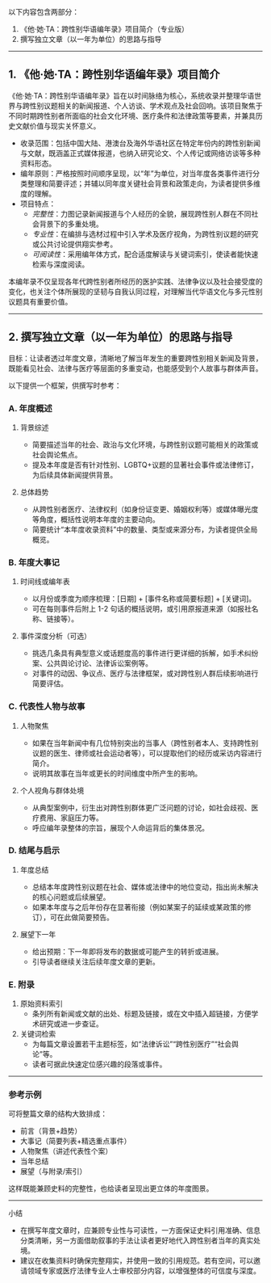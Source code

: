 以下内容包含两部分：  
1. 《他·她·TA：跨性别华语编年录》项目简介（专业版）  
2. 撰写独立文章（以一年为单位）的思路与指导

---

## 1. 《他·她·TA：跨性别华语编年录》项目简介

《他·她·TA：跨性别华语编年录》旨在以时间脉络为核心，系统收录并整理华语世界与跨性别议题相关的新闻报道、个人访谈、学术观点及社会回响。该项目聚焦于不同时期跨性别者所面临的社会文化环境、医疗条件和法律政策等要素，并兼具历史文献价值与现实关怀意义。

- 收录范围：包括中国大陆、港澳台及海外华语社区在特定年份内的跨性别新闻与文献，既涵盖正式媒体报道，也纳入研究论文、个人传记或网络访谈等多种资料形态。  
- 编年原则：严格按照时间顺序呈现，以“年”为单位，对当年度各类事件进行分类整理和简要评述；并辅以同年度关键社会背景和政策走向，为读者提供多维度的理解。  
- 项目特点：  
  - *完整性*：力图记录新闻报道与个人经历的全貌，展现跨性别人群在不同社会背景下的多重处境。  
  - *专业性*：在编排与选材过程中引入学术及医疗视角，为跨性别议题的研究或公共讨论提供翔实参考。  
  - *可阅读性*：采用编年体方式，配合适度解读与关键词索引，使读者能快速检索与深度阅读。

本编年录不仅呈现各年代跨性别者所经历的医护实践、法律争议以及社会接受度的变化，也关注个体所展现的坚韧与自我认同过程，对理解当代华语文化与多元性别议题具有重要价值。

---

## 2. 撰写独立文章（以一年为单位）的思路与指导

目标：让读者透过年度文章，清晰地了解当年发生的重要跨性别相关新闻及背景，既能看见社会、法律与医疗等层面的多重变动，也能感受到个人故事与群体声音。

以下提供一个框架，供撰写时参考：

### A. 年度概述
1. 背景综述  
   - 简要描述当年的社会、政治与文化环境，与跨性别议题可能相关的政策或社会舆论焦点。  
   - 提及本年度是否有针对性别、LGBTQ+议题的显著社会事件或法律修订，为后续具体新闻提供背景。

2. 总体趋势  
   - 从跨性别者医疗、法律权利（如身份证变更、婚姻权利等）或媒体曝光度等角度，概括性说明本年度的主要动向。  
   - 简要统计“本年度收录资料”中的数量、类型或来源分布，为读者提供全局概览。

### B. 年度大事记
1. 时间线或编年表  
   - 以月份或季度为顺序梳理：\[日期\] + \[事件名称或简要标题\] + \[关键词\]。  
   - 可在每则事件后附上 1-2 句话的概括说明，或引用原报道来源（如报社名称、链接等）。

2. 事件深度分析（可选）  
   - 挑选几条具有典型意义或话题度高的事件进行更详细的拆解，如手术纠纷案、公共舆论讨论、法律诉讼案例等。  
   - 对事件的动因、争议点、医疗与法律框架，或对跨性别人群后续影响进行简要评估。

### C. 代表性人物与故事
1. 人物聚焦  
   - 如果在当年新闻中有几位特别突出的当事人（跨性别者本人、支持跨性别议题的医生、律师或社会运动者等），可以提取他们的经历或采访内容进行简介。  
   - 说明其故事在当年或更长的时间维度中所产生的影响。

2. 个人视角与群体处境  
   - 从典型案例中，衍生出对跨性别群体更广泛问题的讨论，如社会歧视、医疗费用、家庭压力等。  
   - 呼应编年录整体的宗旨，展现个人命运背后的集体景况。

### D. 结尾与启示
1. 年度总结  
   - 总结本年度跨性别议题在社会、媒体或法律中的地位变动，指出尚未解决的核心问题或后续展望。  
   - 如果本年度与之后年份存在显著衔接（例如某案子的延续或某政策的修订），可在此做简要预告。

2. 展望下一年  
   - 给出预期：下一年即将发布的数据或可能产生的转折或进展。  
   - 引导读者继续关注后续年度文章的更新。

### E. 附录
1. 原始资料索引  
   - 条列所有新闻或文献的出处、标题及链接，或在文中插入超链接，方便学术研究或进一步查证。  
2. 关键词检索  
   - 为每篇文章设置若干主题标签，如“法律诉讼”“跨性别医疗”“社会舆论”等。  
   - 读者可据此快速定位感兴趣的段落或事件。

---

### 参考示例
可将整篇文章的结构大致排成：  
- 前言（背景+趋势）  
- 大事记（简要列表+精选重点事件）  
- 人物聚焦（讲述代表性个案）  
- 当年总结  
- 展望（与附录/索引）

这样既能兼顾史料的完整性，也给读者呈现出更立体的年度图景。

---

小结  
- 在撰写年度文章时，应兼顾专业性与可读性，一方面保证史料引用准确、信息分类清晰，另一方面借助叙事的手法让读者更好地代入跨性别者当年的真实处境。  
- 建议在收集资料时确保完整翔实，并使用一致的引用规范。若有空间，可以邀请领域专家或医疗法律专业人士审校部分内容，以增强整体的可信度与深度。
